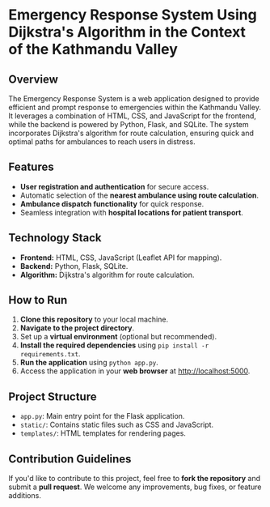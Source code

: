 # Emergency Response System Using Dijkstra's Algorithm in the Context of the Kathmandu Valley

## Overview
The Emergency Response System is a web application designed to provide efficient and prompt response to emergencies within the Kathmandu Valley. It leverages a combination of HTML, CSS, and JavaScript for the frontend, while the backend is powered by Python, Flask, and SQLite. The system incorporates Dijkstra's algorithm for route calculation, ensuring quick and optimal paths for ambulances to reach users in distress.

## Features
- **User registration and authentication** for secure access.
- Automatic selection of the **nearest ambulance using route calculation**.
- **Ambulance dispatch functionality** for quick response.
- Seamless integration with **hospital locations for patient transport**.

## Technology Stack
- **Frontend:** HTML, CSS, JavaScript (Leaflet API for mapping).
- **Backend:** Python, Flask, SQLite.
- **Algorithm:** Dijkstra's algorithm for route calculation.

## How to Run
1. **Clone this repository** to your local machine.
2. **Navigate to the project directory**.
3. Set up a **virtual environment** (optional but recommended).
4. **Install the required dependencies** using `pip install -r requirements.txt`.
5. **Run the application** using `python app.py`.
6. Access the application in your **web browser** at [http://localhost:5000](http://localhost:5000).

## Project Structure
- `app.py`: Main entry point for the Flask application.
- `static/`: Contains static files such as CSS and JavaScript.
- `templates/`: HTML templates for rendering pages.

## Contribution Guidelines
If you'd like to contribute to this project, feel free to **fork the repository** and submit a **pull request**. We welcome any improvements, bug fixes, or feature additions.

